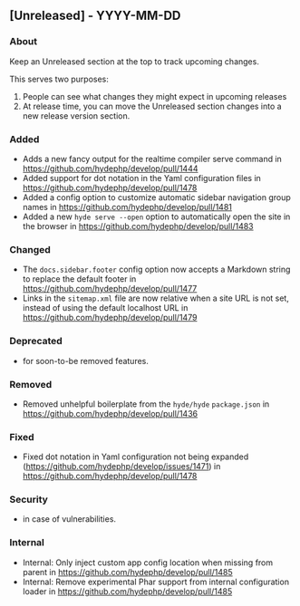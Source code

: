 ## [Unreleased] - YYYY-MM-DD

### About

Keep an Unreleased section at the top to track upcoming changes.

This serves two purposes:

1. People can see what changes they might expect in upcoming releases
2. At release time, you can move the Unreleased section changes into a new release version section.

### Added
- Adds a new fancy output for the realtime compiler serve command in https://github.com/hydephp/develop/pull/1444
- Added support for dot notation in the Yaml configuration files in https://github.com/hydephp/develop/pull/1478
- Added a config option to customize automatic sidebar navigation group names in https://github.com/hydephp/develop/pull/1481
- Added a new `hyde serve --open` option to automatically open the site in the browser in https://github.com/hydephp/develop/pull/1483

### Changed
- The `docs.sidebar.footer` config option now accepts a Markdown string to replace the default footer in https://github.com/hydephp/develop/pull/1477
- Links in the `sitemap.xml` file are now relative when a site URL is not set, instead of using the default localhost URL in https://github.com/hydephp/develop/pull/1479

### Deprecated
- for soon-to-be removed features.

### Removed
- Removed unhelpful boilerplate from the `hyde/hyde` `package.json` in https://github.com/hydephp/develop/pull/1436

### Fixed
- Fixed dot notation in Yaml configuration not being expanded (https://github.com/hydephp/develop/issues/1471) in https://github.com/hydephp/develop/pull/1478

### Security
- in case of vulnerabilities.

### Internal

- Internal: Only inject custom app config location when missing from parent in https://github.com/hydephp/develop/pull/1485
- Internal: Remove experimental Phar support from internal configuration loader in https://github.com/hydephp/develop/pull/1485
